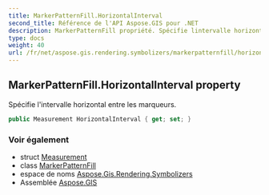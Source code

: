 ```yaml
---
title: MarkerPatternFill.HorizontalInterval
second_title: Référence de l'API Aspose.GIS pour .NET
description: MarkerPatternFill propriété. Spécifie lintervalle horizontal entre les marqueurs.
type: docs
weight: 40
url: /fr/net/aspose.gis.rendering.symbolizers/markerpatternfill/horizontalinterval/
---
```

## MarkerPatternFill.HorizontalInterval property

Spécifie l'intervalle horizontal entre les marqueurs.

```csharp
public Measurement HorizontalInterval { get; set; }
```

### Voir également

* struct [Measurement](../../../aspose.gis.rendering/measurement/)
* class [MarkerPatternFill](../)
* espace de noms [Aspose.Gis.Rendering.Symbolizers](../../markerpatternfill/)
* Assemblée [Aspose.GIS](../../../)


